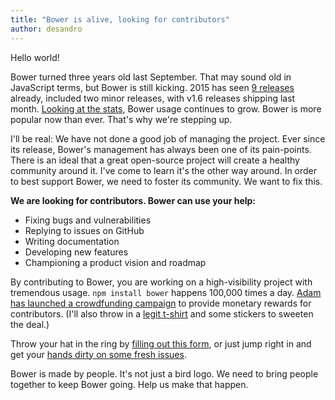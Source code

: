```yaml
---
title: "Bower is alive, looking for contributors"
author: desandro
---
```


Hello world!

Bower turned three years old last September. That may sound old in JavaScript terms, but Bower is still kicking. 2015 has seen [9 releases](https://github.com/bower/bower/releases) already, included two minor releases, with v1.6 releases shipping last month. [Looking at the stats](http://bower.io/stats/), Bower usage continues to grow. Bower is more popular now than ever. That's why we're stepping up.

I'll be real: We have not done a good job of managing the project. Ever since its release, Bower's management has always been one of its pain-points. There is an ideal that a great open-source project will create a healthy community around it. I've come to learn it's the other way around. In order to best support Bower, we need to foster its community. We want to fix this.

**We are looking for contributors. Bower can use your help:**

+ Fixing bugs and vulnerabilities
+ Replying to issues on GitHub
+ Writing documentation
+ Developing new features
+ Championing a product vision and roadmap

By contributing to Bower, you are working on a high-visibility project with tremendous usage. `npm install bower` happens 100,000 times a day. [Adam has launched a crowdfunding campaign](https://salt.bountysource.com/teams/bower) to provide monetary rewards for contributors. (I'll also throw in a [legit t-shirt](https://cottonbureau.com/products/bower) and some stickers to sweeten the deal.)

Throw your hat in the ring by [filling out this form](http://goo.gl/forms/P1ndzCNoiG), or just jump right in and get your [hands dirty on some fresh issues](https://github.com/bower/bower/issues).

Bower is made by people. It's not just a bird logo. We need to bring people together to keep Bower going. Help us make that happen.
